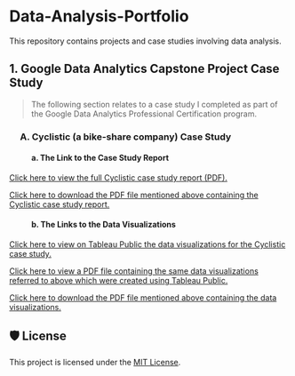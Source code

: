 # Data-Analysis-Portfolio
This repository contains projects and case studies involving data analysis. 

## 1. Google Data Analytics Capstone Project Case Study
> The following section relates to a case study I completed as part of the Google Data Analytics Professional Certification program.
### &nbsp;&nbsp;&nbsp;&nbsp;&nbsp;A. Cyclistic (a bike-share company) Case Study
#### &nbsp;&nbsp;&nbsp;&nbsp;&nbsp;&nbsp;&nbsp;&nbsp;&nbsp;&nbsp;&nbsp;&nbsp;a. The Link to the Case Study Report
[Click here to view the full Cyclistic case study report (PDF).](Google%20Data%20Analytics%20Capstone%20Project/Cyclistic%20%28a%20bike-share%20company%29%20Case%20Study/Cyclistic%20Case%20Study%20Report.pdf)

[Click here to download the PDF file mentioned above containing the Cyclistic case study report.](https://github.com/MeticulousDataDetective/Data-Analysis-Portfolio/raw/main/Google%20Data%20Analytics%20Capstone%20Project/Cyclistic%20%28a%20bike-share%20company%29%20Case%20Study/Cyclistic%20Case%20Study%20Report.pdf)

#### &nbsp;&nbsp;&nbsp;&nbsp;&nbsp;&nbsp;&nbsp;&nbsp;&nbsp;&nbsp;&nbsp;&nbsp;b. The Links to the Data Visualizations
[Click here to view on Tableau Public the data visualizations for the Cyclistic case study.](https://public.tableau.com/views/CyclisticDataVisualizations_17524091152510/Navigation?:language=en-US&:sid=&:redirect=auth&:display_count=n&:origin=viz_share_link)

[Click here to view a PDF file containing the same data visualizations referred to above which were created using Tableau Public.](Google%20Data%20Analytics%20Capstone%20Project/Cyclistic%20%28a%20bike-share%20company%29%20Case%20Study/Cyclistic%20Data%20Visualizations.pdf)

[Click here to download the PDF file mentioned above containing the data visualizations.](https://github.com/MeticulousDataDetective/Data-Analysis-Portfolio/raw/main/Google%20Data%20Analytics%20Capstone%20Project/Cyclistic%20%28a%20bike-share%20company%29%20Case%20Study/Cyclistic%20Data%20Visualizations.pdf)


## 🛡️ License

This project is licensed under the [MIT License](LICENSE).

